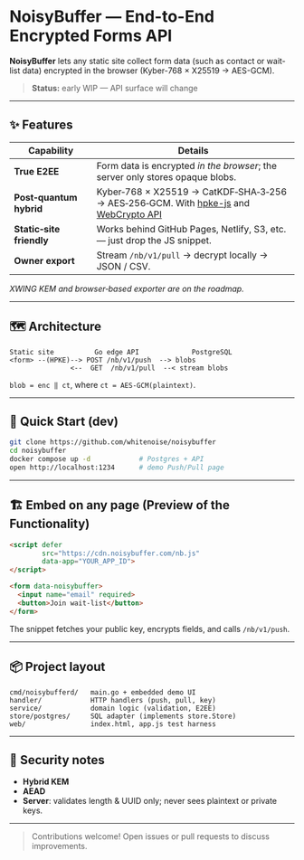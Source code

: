 # NoisyBuffer — End-to-End Encrypted Forms API

**NoisyBuffer** lets any static site collect form data (such as contact or wait-list data)
encrypted in the browser (Kyber-768 × X25519 → AES-GCM).

> **Status:** early WIP — API surface will change

---

## ✨ Features
| Capability | Details |
|------------|---------|
| **True E2EE** | Form data is encrypted *in the browser*; the server only stores opaque blobs. |
| **Post‑quantum hybrid** | Kyber‑768 × X25519 → CatKDF‑SHA‑3‑256 → AES‑256‑GCM. With [hpke-js](https://github.com/dajiaji/hpke-js) and [WebCrypto API](https://developer.mozilla.org/en-US/docs/Web/API/Crypto) |
| **Static‑site friendly** | Works behind GitHub Pages, Netlify, S3, etc. — just drop the JS snippet. |
| **Owner export** | Stream `/nb/v1/pull` → decrypt locally → JSON / CSV. |

*XWING KEM and browser‑based exporter are on the roadmap.*

---

## 🗺️ Architecture

```
Static site          Go edge API             PostgreSQL
<form> --(HPKE)--> POST /nb/v1/push  --> blobs
               <--  GET  /nb/v1/pull  --< stream blobs
```
`blob = enc ‖ ct`, where `ct = AES‑GCM(plaintext)`.

---

## 🚀 Quick Start (dev)

```bash
git clone https://github.com/whitenoise/noisybuffer
cd noisybuffer
docker compose up -d            # Postgres + API
open http://localhost:1234      # demo Push/Pull page
```

---

## 🏗️ Embed on any page (Preview of the Functionality)

```html
<script defer
        src="https://cdn.noisybuffer.com/nb.js"
        data-app="YOUR_APP_ID">
</script>

<form data-noisybuffer>
  <input name="email" required>
  <button>Join wait‑list</button>
</form>
```

The snippet fetches your public key, encrypts fields, and calls `/nb/v1/push`.

---

## 📦 Project layout

```
cmd/noisybufferd/   main.go + embedded demo UI
handler/            HTTP handlers (push, pull, key)
service/            domain logic (validation, E2EE)
store/postgres/     SQL adapter (implements store.Store)
web/                index.html, app.js test harness
```

---

## 🔐 Security notes

* **Hybrid KEM**  
* **AEAD**
* **Server**: validates length & UUID only; never sees plaintext or private keys.  
---

> Contributions welcome!  Open issues or pull requests to discuss improvements.
